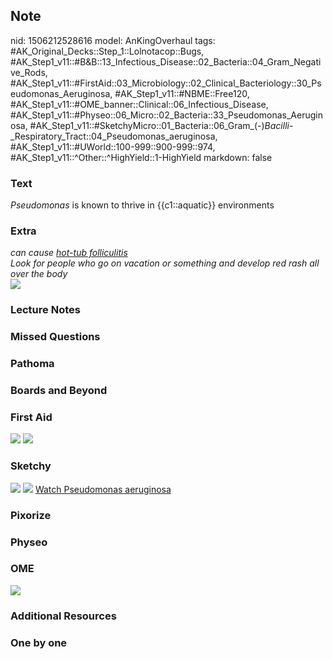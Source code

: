 ## Note
nid: 1506212528616
model: AnKingOverhaul
tags: #AK_Original_Decks::Step_1::Lolnotacop::Bugs, #AK_Step1_v11::#B&B::13_Infectious_Disease::02_Bacteria::04_Gram_Negative_Rods, #AK_Step1_v11::#FirstAid::03_Microbiology::02_Clinical_Bacteriology::30_Pseudomonas_Aeruginosa, #AK_Step1_v11::#NBME::Free120, #AK_Step1_v11::#OME_banner::Clinical::06_Infectious_Disease, #AK_Step1_v11::#Physeo::06_Micro::02_Bacteria::33_Pseudomonas_Aeruginosa, #AK_Step1_v11::#SketchyMicro::01_Bacteria::06_Gram_(-)_Bacilli_-_Respiratory_Tract::04_Pseudomonas_aeruginosa, #AK_Step1_v11::#UWorld::100-999::900-999::974, #AK_Step1_v11::^Other::^HighYield::1-HighYield
markdown: false

### Text
<i>Pseudomonas</i> is known to thrive in {{c1::aquatic}}
environments

### Extra
<div>
  <i>can cause <u>hot-tub folliculitis</u></i>
</div>
<div>
  <i>Look for people who go on vacation or something and develop
  red rash all over the body</i>
</div><i><img src="paste-99497212379605.jpg"></i>

### Lecture Notes


### Missed Questions


### Pathoma


### Boards and Beyond


### First Aid
<img src="tmpzq3or3fy.png"> <img src="tmpfddix8c1.png">

### Sketchy
<img src="paste-35665408425987.jpg"> <img src=
"paste-ebceff8c5fe3bdb85874f94a619d1c5b1f8c3f78.png"> <a href=
"https://dashboard.sketchy.com/study/medical/courses/medical-microbiology/units/medical-microbiology-bacteria/videos/medical-microbiology-bacteria-gram-negative-bacilli-respiratory-tract-pseudomonas-aeruginosa?utm_source=anki&utm_medium=partnership&utm_campaign=february_update&utm_content=medical">
Watch Pseudomonas aeruginosa</a>

### Pixorize


### Physeo


### OME
<div class="ome-widget">
  <a href=
  "https://onlinemeded.org/spa/infectious-disease?ref=anki"><img src="_OME_AnkiFlashcards_Topic_5.png"></a>
</div>

### Additional Resources


### One by one

